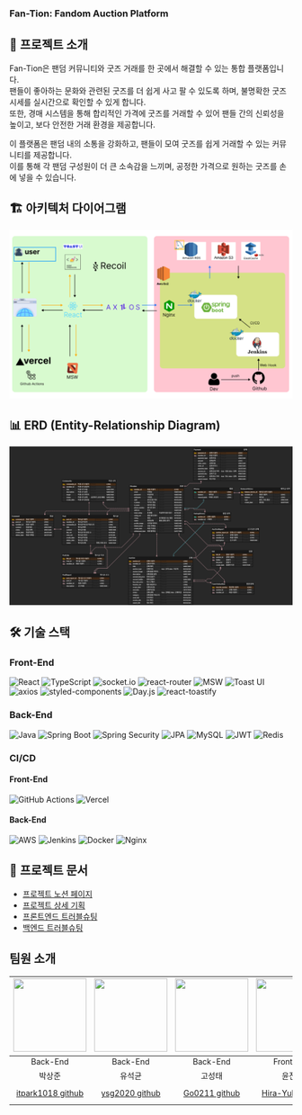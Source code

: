 ### **Fan-Tion: Fandom Auction Platform**

## 📌 프로젝트 소개

Fan-Tion은 팬덤 커뮤니티와 굿즈 거래를 한 곳에서 해결할 수 있는 통합 플랫폼입니다.  
팬들이 좋아하는 문화와 관련된 굿즈를 더 쉽게 사고 팔 수 있도록 하며, 불명확한 굿즈 시세를 실시간으로 확인할 수 있게 합니다.  
또한, 경매 시스템을 통해 합리적인 가격에 굿즈를 거래할 수 있어 팬들 간의 신뢰성을 높이고, 보다 안전한 거래 환경을 제공합니다.  

이 플랫폼은 팬덤 내의 소통을 강화하고, 팬들이 모여 굿즈를 쉽게 거래할 수 있는 커뮤니티를 제공합니다.  
이를 통해 각 팬덤 구성원이 더 큰 소속감을 느끼며, 공정한 가격으로 원하는 굿즈를 손에 넣을 수 있습니다.  

## 🏗 아키텍처 다이어그램

![Architecture Diagram](/image/아키.PNG)

## 📊 ERD (Entity-Relationship Diagram)

![ERD Diagram](/image/Fan-Tion.png)

## 🛠 기술 스택

### **Front-End**

![React](https://img.shields.io/badge/React-20232A?style=for-the-badge&logo=react&logoColor=61DAFB)
![TypeScript](https://img.shields.io/badge/TypeScript-007ACC?style=for-the-badge&logo=typescript&logoColor=white)
![socket.io](https://img.shields.io/badge/socket.io-010101?style=for-the-badge&logo=socket.io&logoColor=white)
![react-router](https://img.shields.io/badge/React_Router-CA4245?style=for-the-badge&logo=react-router&logoColor=white)
![MSW](https://img.shields.io/badge/MSW-ffffff?style=for-the-badge&logo=msw&logoColor=black)
![Toast UI](https://img.shields.io/badge/Toast_UI-007ACC?style=for-the-badge&logo=toastui&logoColor=white)
![axios](https://img.shields.io/badge/axios-5A29E4?style=for-the-badge&logo=axios&logoColor=white)
![styled-components](https://img.shields.io/badge/styled--components-DB7093?style=for-the-badge&logo=styled-components&logoColor=white)
![Day.js](https://img.shields.io/badge/Day.js-FF5F5F?style=for-the-badge&logo=day.js&logoColor=white)
![react-toastify](https://img.shields.io/badge/react--toastify-339933?style=for-the-badge&logo=react-toastify&logoColor=white)

### **Back-End**

![Java](https://img.shields.io/badge/Java-007396?style=for-the-badge&logo=java&logoColor=white)
![Spring Boot](https://img.shields.io/badge/Spring_Boot-6DB33F?style=for-the-badge&logo=spring-boot&logoColor=white)
![Spring Security](https://img.shields.io/badge/Spring_Security-6DB33F?style=for-the-badge&logo=spring-security&logoColor=white)
![JPA](https://img.shields.io/badge/JPA-6DB33F?style=for-the-badge&logo=jpa&logoColor=white)
![MySQL](https://img.shields.io/badge/MySQL-4479A1?style=for-the-badge&logo=mysql&logoColor=white)
![JWT](https://img.shields.io/badge/JWT-000000?style=for-the-badge&logo=jwt&logoColor=white)
![Redis](https://img.shields.io/badge/Redis-DC382D?style=for-the-badge&logo=redis&logoColor=white)

### **CI/CD**

#### Front-End

![GitHub Actions](https://img.shields.io/badge/GitHub_Actions-2088FF?style=for-the-badge&logo=github-actions&logoColor=white)
![Vercel](https://img.shields.io/badge/Vercel-000000?style=for-the-badge&logo=vercel&logoColor=white)

#### Back-End

![AWS](https://img.shields.io/badge/AWS-232F3E?style=for-the-badge&logo=amazon-aws&logoColor=white)
![Jenkins](https://img.shields.io/badge/Jenkins-D24939?style=for-the-badge&logo=jenkins&logoColor=white)
![Docker](https://img.shields.io/badge/Docker-2496ED?style=for-the-badge&logo=docker&logoColor=white)
![Nginx](https://img.shields.io/badge/Nginx-009639?style=for-the-badge&logo=nginx&logoColor=white)

## 🔗 프로젝트 문서

- [프로젝트 노션 페이지](https://mica-marten-635.notion.site/3-Fan-Tion-Fandom-Auction-bd479127f40546458543762f3efc1cee)
- [프로젝트 상세 기획](https://mica-marten-635.notion.site/cf3158de604b4e739d28e5df5aecea6a)
- [프론트엔드 트러블슈팅](https://mica-marten-635.notion.site/FE_Trouble-Shooting-24888d351fe446b78c79e9f011adf5e3)
- [백엔드 트러블슈팅](https://mica-marten-635.notion.site/Trouble-Shooting-0825251b2b794473bfd0b1b39139a3be)

## 팀원 소개
|<img src="https://avatars.githubusercontent.com/u/117416583?v=4" width="130" height="130">|<img src="https://avatars.githubusercontent.com/u/70841944?v=4" width="130" height="130">|<img src="https://avatars.githubusercontent.com/u/67907707?v=4" width="130" height="130">|<img src="https://avatars.githubusercontent.com/u/78160955?v=4" width="130" height="130">|<img src="https://avatars.githubusercontent.com/u/156321800?v=4" width="130" height="130">|<img src="https://avatars.githubusercontent.com/u/156177276?v=4" width="130" height="130">  |
|:-------------------------------------------------------------------------------------------------------------------------------------------:|:-------------------------------------------------------------------------------------------------------------------------------------------:|:----------------------------------------:|:-------------------------------------------------------------------------------------------------------------------------------------------:|:-------------------------------------------------------------------------------------------------------------------------------------------:|:-------------------------------------------------------------------------------------------------------------------------------------------:|
| Back-End | Back-End | Back-End | Front-End | Front-End | Front-End |
| 박상준 | 유석균 | 고성태 | 윤진영 | 권도형 | 민병현 |
|[itpark1018 github](https://github.com/itpark1018)|[ysg2020 github](https://github.com/ysg2020)|[Go0211 github](https://github.com/Go0211)|[Hira-Yuki github](https://github.com/Hira-Yuki)|[DoHyeongKwonn github](https://github.com/DoHyeongKwonn)|[hwang-jubin github](https://github.com/Min-byeonghyun)|
